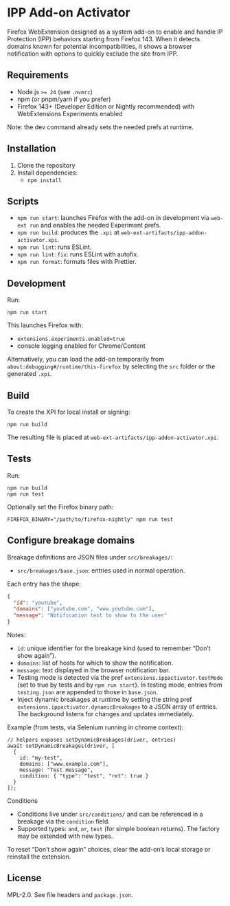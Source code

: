 # IPP Add-on Activator

Firefox WebExtension designed as a system add-on to enable and handle IP Protection (IPP) behaviors starting from Firefox 143. When it detects domains known for potential incompatibilities, it shows a browser notification with options to quickly exclude the site from IPP.

## Requirements

- Node.js `>= 24` (see `.nvmrc`)
- npm (or pnpm/yarn if you prefer)
- Firefox 143+ (Developer Edition or Nightly recommended) with WebExtensions Experiments enabled

Note: the dev command already sets the needed prefs at runtime.

## Installation

1. Clone the repository
2. Install dependencies:
   - `npm install`

## Scripts

- `npm run start`: launches Firefox with the add-on in development via `web-ext run` and enables the needed Experiment prefs.
- `npm run build`: produces the `.xpi` at `web-ext-artifacts/ipp-addon-activator.xpi`.
- `npm run lint`: runs ESLint.
- `npm run lint:fix`: runs ESLint with autofix.
- `npm run format`: formats files with Prettier.

## Development

Run:

```
npm run start
```

This launches Firefox with:

- `extensions.experiments.enabled=true`
- console logging enabled for Chrome/Content

Alternatively, you can load the add-on temporarily from `about:debugging#/runtime/this-firefox` by selecting the `src` folder or the generated `.xpi`.

## Build

To create the XPI for local install or signing:

```
npm run build
```

The resulting file is placed at `web-ext-artifacts/ipp-addon-activator.xpi`.

## Tests

Run:

```
npm run build
npm run test
```

Optionally set the Firefox binary path:

```
FIREFOX_BINARY="/path/to/firefox-nightly" npm run test
```

## Configure breakage domains

Breakage definitions are JSON files under `src/breakages/`:

- `src/breakages/base.json`: entries used in normal operation.

Each entry has the shape:

```json
{
  "id": "youtube",
  "domains": ["youtube.com", "www.youtube.com"],
  "message": "Notification text to show to the user"
}
```

Notes:

- `id`: unique identifier for the breakage kind (used to remember “Don’t show again”).
- `domains`: list of hosts for which to show the notification.
- `message`: text displayed in the browser notification bar.
- Testing mode is detected via the pref `extensions.ippactivator.testMode` (set to true by tests and by `npm run start`). In testing mode, entries from `testing.json` are appended to those in `base.json`.
- Inject dynamic breakages at runtime by setting the string pref `extensions.ippactivator.dynamicBreakages` to a JSON array of entries. The background listens for changes and updates immediately.

Example (from tests, via Selenium running in chrome context):

```
// helpers exposes setDynamicBreakages(driver, entries)
await setDynamicBreakages(driver, [
  {
    id: "my-test",
    domains: ["www.example.com"],
    message: "Test message",
    condition: { "type": "test", "ret": true }
  }
]);
```

Conditions

- Conditions live under `src/conditions/` and can be referenced in a breakage via the `condition` field.
- Supported types: `and`, `or`, `test` (for simple boolean returns). The factory may be extended with new types.

To reset “Don’t show again” choices, clear the add-on’s local storage or reinstall the extension.

## License

MPL-2.0. See file headers and `package.json`.
